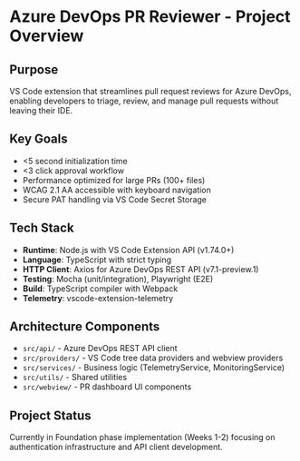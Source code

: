 # Azure DevOps PR Reviewer - Project Overview

## Purpose
VS Code extension that streamlines pull request reviews for Azure DevOps, enabling developers to triage, review, and manage pull requests without leaving their IDE.

## Key Goals
- <5 second initialization time
- <3 click approval workflow
- Performance optimized for large PRs (100+ files)
- WCAG 2.1 AA accessible with keyboard navigation
- Secure PAT handling via VS Code Secret Storage

## Tech Stack
- **Runtime**: Node.js with VS Code Extension API (v1.74.0+)
- **Language**: TypeScript with strict typing
- **HTTP Client**: Axios for Azure DevOps REST API (v7.1-preview.1)
- **Testing**: Mocha (unit/integration), Playwright (E2E)
- **Build**: TypeScript compiler with Webpack
- **Telemetry**: vscode-extension-telemetry

## Architecture Components
- `src/api/` - Azure DevOps REST API client
- `src/providers/` - VS Code tree data providers and webview providers
- `src/services/` - Business logic (TelemetryService, MonitoringService)
- `src/utils/` - Shared utilities
- `src/webview/` - PR dashboard UI components

## Project Status
Currently in Foundation phase implementation (Weeks 1-2) focusing on authentication infrastructure and API client development.